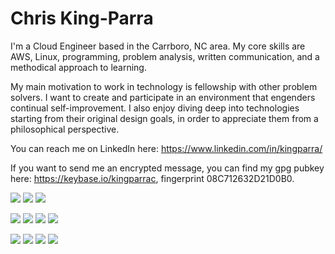# Chris King-Parra

I'm a Cloud Engineer based in the Carrboro, NC area. My core skills are AWS, Linux, programming, problem analysis, written communication, and a methodical approach to learning.

My main motivation to work in technology is fellowship with other problem solvers. I want to create and participate in an environment that engenders continual self-improvement. I also enjoy diving deep into technologies starting from their original design goals, in order to appreciate them from a philosophical perspective.

You can reach me on LinkedIn here: https://www.linkedin.com/in/kingparra/

If you want to send me an encrypted message, you can find my gpg pubkey here: https://keybase.io/kingparrac, fingerprint 08C712632D21D0B0.

<!-- languages -->
![](https://img.shields.io/badge/Lang-Python-informational?style=flat&logo=python&logoColor=white&color=2bbc8a)
![](https://img.shields.io/badge/Lang-Haskell-informational?style=flat&logo=haskell&logoColor=white&color=2bbc8a)
![](https://img.shields.io/badge/Lang-Bash-informational?style=flat&logo=shell&logoColor=white&color=2bbc8a)

<!-- IaC tools -->
![](https://img.shields.io/badge/IaC-Ansible-informational?style=flat&logo=ansible&logoColor=white&color=2bbc8a)
![](https://img.shields.io/badge/IaC-Terraform-informational?style=flat&logo=terraform&logoColor=white&color=2bbc8a)
![](https://img.shields.io/badge/IaC-Packer-informational?style=flat&logo=packer&logoColor=white&color=2bbc8a)
![](https://img.shields.io/badge/IaC-Vault-informational?style=flat&logo=vault&logoColor=white&color=2bbc8a)

<!-- infra -->
![](https://img.shields.io/badge/Infra-AWS-informational?style=flat&logo=amazonaws&logoColor=white&color=2bbc8a)
![](https://img.shields.io/badge/Infra-Linux-informational?style=flat&logo=linux&logoColor=white&color=2bbc8a)
![](https://img.shields.io/badge/Infra-Proxmox-informational?style=flat&logo=proxmox&logoColor=white&color=2bbc8a)
![](https://img.shields.io/badge/Infra-Podman-informational?style=flat&logo=podman&logoColor=white&color=2bbc8a)
